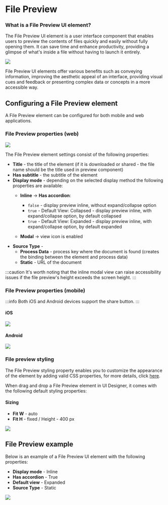 # File Preview

### What is a File Preview UI element?

The File Preview UI element is a user interface component that enables users to preview the contents of files quickly and easily without fully opening them. It can save time and enhance productivity, providing a glimpse of what's inside a file without having to launch it entirely.

![](https://s3.eu-west-1.amazonaws.com/docx.flowx.ai/building-blocks/ui-designer/doc_preview_upload.gif)

File Preview UI elements offer various benefits such as conveying information, improving the aesthetic appeal of an interface, providing visual cues and feedback or presenting complex data or concepts in a more accessible way.

## Configuring a File Preview element

A File Preview element can be configured for both mobile and web applications.

### File Preview properties (web)

![](https://s3.eu-west-1.amazonaws.com/docx.flowx.ai/building-blocks/ui-designer/doc_preview_upload.gif)

The File Preview element settings consist of the following properties:

* **Title** - the title of the element (if it is downloaded or shared - the file name should be the title used in preview component)
* **Has subtitle** - the subtitle of the element
* **Display mode** - depending on the selected display method the following properties are available:
    * **Inline** → **Has accordion**:  
        * `false` - display preview inline, without expand/collapse option
        * `true` - Default View: Collapsed - display preview inline, with expand/collapse option, by default collapsed
        * `true` - Default View: Expanded - display preview inline, with expand/collapse option, by default expanded

    * **Modal** → view icon is enabled 
* **Source Type** - 
    * **Process Data** - process key where the document is found (creates the binding between the element and process data)
    * **Static** - URL of the document

:::caution
It's worth noting that the inline modal view can raise accessibility issues if the file preview's height exceeds the screen height.
:::


### File Preview properties (mobile)



:::info
Both iOS and Android devices support the share button.
:::

#### iOS

<div className= "gif-scaled">

![](https://s3.eu-west-1.amazonaws.com/docx.flowx.ai/building-blocks/ui-designer/doc_preview_ios.gif)

</div>

#### Android

<div className= "gif-scaled">

![](https://s3.eu-west-1.amazonaws.com/docx.flowx.ai/building-blocks/ui-designer/doc_preview_android.gif)

</div>
    

### File preview styling

The File Preview styling property enables you to customize the appearance of the element by adding valid CSS properties, for more details, click [here](../../ui-designer/ui-designer.md#styling).

When drag and drop a File Preview element in UI Designer, it comes with the following default styling properties:

#### Sizing

* **Fit W** - auto
* **Fit H** - fixed / Height - 400 px

![](https://s3.eu-west-1.amazonaws.com/docx.flowx.ai/building-blocks/ui-designer/doc_preview_styling.png)


## File Preview example

Below is an example of a File Preview UI element with the following properties:

* **Display mode** - Inline
* **Has accordion** - True
* **Default view** - Expanded
* **Source Type** - Static

![](https://s3.eu-west-1.amazonaws.com/docx.flowx.ai/building-blocks/ui-designer/doc_preview_example.gif)